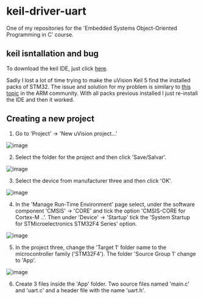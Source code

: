 # keil-driver-uart
One of my repositories for the 'Embedded Systems Object-Oriented Programming in C' course. 

## keil isntallation and bug

To download the keil IDE, just click [here](https://www.keil.com/demo/eval/arm.htm#!#DOWNLOAD).

Sadly I lost a lot of time trying to make the uVision Keil 5 find the installed packs of STM32. The issue and solution for my problem is similary to [this topic](https://community.arm.com/support-forums/f/keil-forum/46602/can-t-find-any-device-after-installing-the-package) in the ARM community. With all packs previous installed I just re-install the IDE and then it worked.

## Creating a new project

1. Go to 'Project' -> 'New uVision project...'

![image](https://user-images.githubusercontent.com/58916022/211558057-c5907b15-e202-4385-89cb-094671e47700.png)

2. Select the folder for the project and then click 'Save/Salvar'.

![image](https://user-images.githubusercontent.com/58916022/211558301-05466caa-7546-49cb-a5b0-99642879397b.png)

3. Select the device from manufacturer three and then click 'OK'.

![image](https://user-images.githubusercontent.com/58916022/211558525-584c9263-1e62-4d13-8ebd-69349f629031.png)

4. In the 'Manage Run-Time Environment' page select, under the software component 'CMSIS' -> 'CORE' and tick the option 'CMSIS-CORE for Cortex-M ..'. Then under 'Device' -> 'Startup' tick the 'System Startup for STMicroelectronics STM32F4 Series' option.

![image](https://user-images.githubusercontent.com/58916022/211559185-0606fffe-3026-463b-bcce-e527ed4f71b9.png)

5. In the project three, change the 'Target 1' folder name to the microcontroller family ('STM32F4'). The folder 'Source Group 1' change to 'App'.

![image](https://user-images.githubusercontent.com/58916022/211560224-37218104-8b35-419e-bba8-baf4c2c270cf.png)

6. Create 3 files inside the 'App' folder. Two source files named 'main.c' and 'uart.c' and a header file with the name 'uart.h'.
